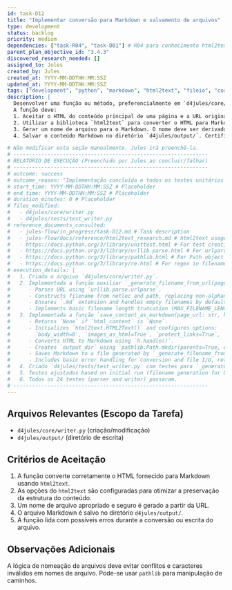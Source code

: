 ```yaml
---
id: task-D12
title: "Implementar conversão para Markdown e salvamento de arquivos"
type: development
status: backlog
priority: medium
dependencies: ["task-R04", "task-D01"] # R04 para conhecimento html2text, D01 para d4jules/output/
parent_plan_objective_id: "3.4.3"
discovered_research_needed: []
assigned_to: Jules
created_by: Jules
created_at: YYYY-MM-DDTHH:MM:SSZ
updated_at: YYYY-MM-DDTHH:MM:SSZ
tags: ["development", "python", "markdown", "html2text", "fileio", "core"]
description: |
  Desenvolver uma função ou método, preferencialmente em `d4jules/core/writer.py`, para converter o conteúdo HTML (extraído na task D11) para o formato Markdown e salvá-lo em um arquivo.
  A função deve:
  1. Aceitar o HTML do conteúdo principal de uma página e a URL original da página (para nomear o arquivo) como entrada.
  2. Utilizar a biblioteca `html2text` para converter o HTML para Markdown. Configurar `html2text` com opções que preservem a estrutura e o conteúdo da melhor forma possível (ver `html2text_research.md`).
  3. Gerar um nome de arquivo para o Markdown. O nome deve ser derivado da URL original, tornando-o único e informativo (ex: limpar caracteres especiais da URL, usar partes do caminho, e adicionar `.md`).
  4. Salvar o conteúdo Markdown no diretório `d4jules/output/`. Certificar-se de que o diretório de saída exista (pode ser criado na task D01 ou verificado aqui).

# Não modificar esta seção manualmente. Jules irá preenchê-la.
# ---------------------------------------------------------------
# RELATÓRIO DE EXECUÇÃO (Preenchido por Jules ao concluir/falhar)
# ---------------------------------------------------------------
# outcome: success
# outcome_reason: "Implementação concluída e todos os testes unitários passaram."
# start_time: YYYY-MM-DDTHH:MM:SSZ # Placeholder
# end_time: YYYY-MM-DDTHH:MM:SSZ # Placeholder
# duration_minutes: 0 # Placeholder
# files_modified:
#   - d4jules/core/writer.py
#   - d4jules/tests/test_writer.py
# reference_documents_consulted:
#   - jules-flow/in_progress/task-D12.md # Task description
#   - jules-flow/docs/reference/html2text_research.md # html2text usage and config
#   - https://docs.python.org/3/library/unittest.html # For test creation
#   - https://docs.python.org/3/library/urllib.parse.html # For urlparse
#   - https://docs.python.org/3/library/pathlib.html # For Path object and directory creation
#   - https://docs.python.org/3/library/re.html # For regex in filename cleaning
# execution_details: |
#   1. Criado o arquivo `d4jules/core/writer.py`.
#   2. Implementada a função auxiliar `_generate_filename_from_url(page_url: str) -> str`:
#      - Parses URL using `urllib.parse.urlparse`.
#      - Constructs filename from netloc and path, replacing non-alphanumeric chars (except '.', '_', '-') with '_'.
#      - Ensures `.md` extension and handles empty filenames by defaulting to "index.md".
#      - Implements basic filename length truncation (MAX_FILENAME_LENGTH = 100).
#   3. Implementada a função `save_content_as_markdown(page_url: str, html_content: Optional[str], output_dir: str = "d4jules/output") -> Optional[str]`:
#      - Returns `None` if `html_content` is `None`.
#      - Initializes `html2text.HTML2Text()` and configures options:
#        `body_width=0`, `images_as_html=True`, `protect_links=True`, `skip_internal_links=False`, `inline_links=True`, `single_line_break=False`, `ignore_emphasis=False`, `bypass_tables=False`.
#      - Converts HTML to Markdown using `h.handle()`.
#      - Creates `output_dir` using `pathlib.Path.mkdir(parents=True, exist_ok=True)`.
#      - Saves Markdown to a file generated by `_generate_filename_from_url`.
#      - Includes basic error handling for conversion and file I/O, returning `None` on failure.
#   4. Criado `d4jules/tests/test_writer.py` com testes para `_generate_filename_from_url` (various URL formats, cleaning, truncation) e `save_content_as_markdown` (basic save, None content, directory creation).
#   5. Testes ajustados based on initial run (filename generation for URLs already ending in .md and query parameter handling).
#   6. Todos os 24 testes (parser and writer) passaram.
# ---------------------------------------------------------------
---
```


## Arquivos Relevantes (Escopo da Tarefa)
* `d4jules/core/writer.py` (criação/modificação)
* `d4jules/output/` (diretório de escrita)

## Critérios de Aceitação
1.  A função converte corretamente o HTML fornecido para Markdown usando `html2text`.
2.  As opções do `html2text` são configuradas para otimizar a preservação da estrutura do conteúdo.
3.  Um nome de arquivo apropriado e seguro é gerado a partir da URL.
4.  O arquivo Markdown é salvo no diretório `d4jules/output/`.
5.  A função lida com possíveis erros durante a conversão ou escrita do arquivo.

## Observações Adicionais
A lógica de nomeação de arquivos deve evitar conflitos e caracteres inválidos em nomes de arquivo. Pode-se usar `pathlib` para manipulação de caminhos.
```
